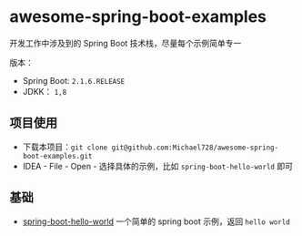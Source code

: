 # awesome-spring-boot-examples

开发工作中涉及到的 Spring Boot 技术栈，尽量每个示例简单专一

版本：

- Spring Boot: `2.1.6.RELEASE`
- JDKK： `1,8`

## 项目使用

- 下载本项目：`git clone git@github.com:Michael728/awesome-spring-boot-examples.git`
- IDEA - File - Open - 选择具体的示例，比如 `spring-boot-hello-world` 即可

## 基础

- [spring-boot-hello-world](https://github.com/Michael728/awesome-spring-boot-examples/tree/master/spring-boot-hello-world) 一个简单的 spring boot 示例，返回 `hello world`
